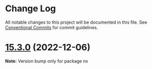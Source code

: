 # Change Log

All notable changes to this project will be documented in this file.
See [Conventional Commits](https://conventionalcommits.org) for commit guidelines.

# [15.3.0](https://github.com/nrwl/nx/compare/15.2.0...15.3.0) (2022-12-06)

**Note:** Version bump only for package nx
